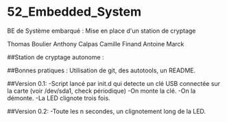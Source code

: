 # 52_Embedded_System
BE de Système embarqué : Mise en place d'un station de cryptage

Thomas Boulier
Anthony Calpas
Camille Finand
Antoine Marck

##Station de cryptage autonome :

##Bonnes pratiques :
Utilisation de git, des autotools, un README.


##Version 0.1:
-Script lancé par init.d qui detecte un clé USB connectée sur la carte (voir /dev/sda1, check périodique)
-On monte la clé.
-On la démonte.
-La LED clignote trois fois.

##Version 0.2:
-Toute les n secondes, un clignotement long de la LED.
